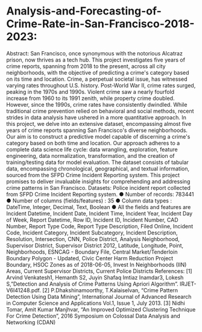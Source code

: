 # Analysis-and-Forecasting-of-Crime-Rate-in-San-Francisco-2018-2023:

Abstract: San Francisco, once synonymous with the notorious Alcatraz prison, now
thrives as a tech hub. This project investigates five years of crime reports, spanning from
2018 to the present, across all city neighborhoods, with the objective of predicting a
crime's category based on its time and location. Crime, a perpetual societal issue, has
witnessed varying rates throughout U.S. history. Post-World War II, crime rates surged,
peaking in the 1970s and 1990s. Violent crime saw a nearly fourfold increase from 1960
to its 1991 zenith, while property crime doubled. However, since the 1990s, crime rates
have consistently dwindled. While traditional crime prevention relied on behavioral and
social methods, recent strides in data analysis have ushered in a more quantitative
approach.
In this project, we delve into an extensive dataset, encompassing almost five years of
crime reports spanning San Francisco's diverse neighborhoods. Our aim is to construct
a predictive model capable of discerning a crime's category based on both time and
location. Our approach adheres to a complete data science life cycle: data wrangling,
exploration, feature engineering, data normalization, transformation, and the creation of
training/testing data for model evaluation. The dataset consists of tabular data,
encompassing chronological, geographical, and textual information, sourced from the
SFPD Crime Incident Reporting system. This project promises to deliver invaluable
insights for comprehending and addressing crime patterns in San Francisco.
Datasets: Police incident report collected from SFPD Crime Incident Reporting system.
● Number of records: 783441
● Number of columns (fields/features) : 35
● Column data types : DateTime, Integer, Decimal, Text, Boolean
● All the fields and features are Incident Datetime, Incident Date, Incident Time,
Incident Year, Incident Day of Week, Report Datetime, Row ID, Incident ID,
Incident Number, CAD Number, Report Type Code, Report Type Description,
Filed Online, Incident Code, Incident Category, Incident Subcategory, Incident
Description, Resolution, Intersection, CNN, Police District, Analysis
Neighborhood, Supervisor District, Supervisor District 2012, Latitude, Longitude,
Point, Neighborhoods, ESNCAG - Boundary File, Central Market/Tenderloin
Boundary Polygon - Updated, Civic Center Harm Reduction Project Boundary,
HSOC Zones as of 2018-06-05, Invest In Neighborhoods (IIN) Areas, Current
Supervisor Districts, Current Police Districts
References:
[1] Arvind Venkatesh1, Hemanth S2, Juyin Shafaq Imtiaz Inamdar3, Lokesh
S,”Detection and Analysis of Crime Patterns Using Apriori Algorithm”.
IRJET-V6I41248.pdf.
[2] P.Dhakshinamoorthy, T.Kalaiselvan, “Crime Pattern Detection Using Data Mining”,
International Journal of Advanced Research in Computer Science and Applications
Vol.1, Issue 1, July 2013.
[3] Nidhi Tomar, Amit Kumar Manjhvar, “An Improved Optimized Clustering
Technique For Crime Detection”, 2016 Symposium on Colossal Data Analysis and
Networking (CDAN)
